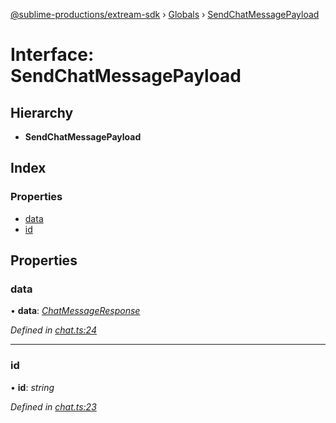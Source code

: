 [@sublime-productions/extream-sdk](../README.md) › [Globals](../globals.md) › [SendChatMessagePayload](sendchatmessagepayload.md)

# Interface: SendChatMessagePayload

## Hierarchy

* **SendChatMessagePayload**

## Index

### Properties

* [data](sendchatmessagepayload.md#data)
* [id](sendchatmessagepayload.md#id)

## Properties

###  data

• **data**: *[ChatMessageResponse](chatmessageresponse.md)*

*Defined in [chat.ts:24](https://github.com/Extream-SaaS/ex-sdk/blob/489cbc8/src/chat.ts#L24)*

___

###  id

• **id**: *string*

*Defined in [chat.ts:23](https://github.com/Extream-SaaS/ex-sdk/blob/489cbc8/src/chat.ts#L23)*

